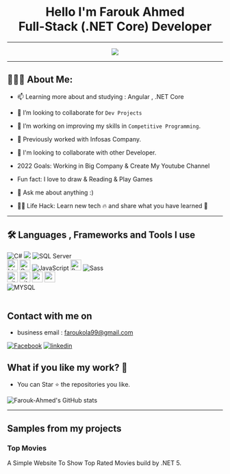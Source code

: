 <h1 align="center"> Hello I'm Farouk Ahmed <br /> 
  Full-Stack (.NET Core) Developer
</h1>

---
<div align="center">
  <img src ="[./banner.png"](https://github.com/Farouk-Ahmed/Farouk-Ahmed/blob/main/5bd19067acf86.png) />
  
</div>

---
## 👨🏻‍💻 About Me:

<!-- 
- 🙋‍♂️ All about me is at **[My Resume](https://drive.google.com/file/d/1E-Ck7tVNRY7BeU9AgF9cKCJ4uWh7O304/view?usp=sharing)**

- 🔭 I’m currently working on `FreeLancer`.
 -->
- 📫 Learning more about and studying : Angular , .NET Core

- 👯 I’m looking to collaborate for `Dev Projects`

- 🤔 I’m working on improving my skills in `Competitive Programming`.

- 🏢 Previously worked with Infosas Company.

- 👯 I'm looking to collaborate with other Developer.

- 2022 Goals: Working in Big Company & Create My Youtube Channel

- Fun fact: I love to draw & Reading & Play Games

- 💬 Ask me about anything :) 

- 👨‍💻 Life Hack: Learn new tech :fire: and share what you have learned :tada:

---

##  🛠️ Languages , Frameworks and Tools I use
<div>

  <img alt="C#" src="https://img.shields.io/badge/C%20Sharp-%2314354C.svg?style=for-the-badge&logo=C%20Sharp&logoColor=white"/>
  <img src="https://img.shields.io/badge/.NET-5C2D91?style=for-the-badge&logo=.net&logoColor=white"/>  
  <img alt="SQL Server" src="https://img.shields.io/badge/SQL Server-%2343853D.svg?style=for-the-badge&logo=SQL Server&logoColor=white"/>
  <br>
  <img alt="html5" src="https://img.shields.io/badge/HTML5-E34F26?style=for-the-badge&logo=html5&logoColor=white" height="25px"/>
  <img alt="Css3" src="https://img.shields.io/badge/CSS3-1572B6?style=for-the-badge&logo=css3&logoColor=white" height="25px"/>
  <img alt="JavaScript" src="https://img.shields.io/badge/javascript-%23323330.svg?style=for-the-badge&logo=javascript&logoColor=%23F7DF1E"/>
  
  <img alt="Bootstrap" src="https://img.shields.io/badge/Bootstrap-563D7C?style=for-the-badge&logo=bootstrap&logoColor=white" height="25px"/>
  <img alt="Sass" src="https://img.shields.io/badge/Sass-D14836?style=for-the-badge&logo=sass&logoColor=white"/>
<!--   <br>
  <img alt="TypeScript" src="https://img.shields.io/badge/-TypeScript-007ACC?style=flat-square&logo=typescript&logoColor=white" />
  <img alt="Webpack" src="https://img.shields.io/badge/-Webpack-8DD6F9?style=flat-square&logo=webpack&logoColor=white" /> 
  <img alt="angular" src="https://img.shields.io/badge/-Angular-DD0031?style=flat-square&logo=angular&logoColor=white" /> -->
  <br>
  <img alt="git" src="https://img.shields.io/badge/-Git-F05032?style=flat-square&logo=git&logoColor=white" height="25px"/>
  <img alt="github actions" src="https://img.shields.io/badge/-Github_Actions-2088FF?style=flat-square&logo=github-actions&logoColor=white" height="25px"/>
  <img alt="postman" src="https://img.shields.io/badge/-Postman-00C7B7?style=flat-square&logo=postman&logoColor=white" height="25px"/>
<!--   <img alt="Docker" src="https://img.shields.io/badge/docker-blue?style=for-the-badge&logo=docker&logoColor=white" height="25px"/> -->
  <img alt="npm" src="https://img.shields.io/badge/NPM-%23000000.svg?style=for-the-badge&logo=npm&logoColor=white" height="25px"/>
  <br>
  <img alt="MYSQL" src="https://img.shields.io/badge/mysql-%2300f.svg?style=for-the-badge&logo=mysql&logoColor=white"/>


</div>

<!-- ## 🛠️ Technologies
<div>

[<img align="left" alt="Visual Studio Code" width="26px" src="https://raw.githubusercontent.com/github/explore/80688e429a7d4ef2fca1e82350fe8e3517d3494d/topics/visual-studio-code/visual-studio-code.png" />]()
[<img align="left" alt="Git" width="26px" src="https://raw.githubusercontent.com/github/explore/80688e429a7d4ef2fca1e82350fe8e3517d3494d/topics/git/git.png" />]()
[<img align="left" alt="GitHub" width="26px" src="https://raw.githubusercontent.com/github/explore/78df643247d429f6cc873026c0622819ad797942/topics/github/github.png" />]()
[<img align="left" alt="Terminal" width="26px" src="https://raw.githubusercontent.com/github/explore/80688e429a7d4ef2fca1e82350fe8e3517d3494d/topics/terminal/terminal.png" />]()



</div> -->
<br>

<h2> Contact with me on </h2>

- business email : faroukola99@gmail.com

<p>
  <a href="https://www.facebook.com/profile.php?id=100004190251231" target="_blank"><img alt="Facebook" src="https://img.shields.io/badge/Facebook-4267B2.svg?style=for-the-badge&logo=facebook&logoColor=white" /></a> 
  <a href="https://www.linkedin.com/in/faroukela/" target="_blank"><img alt="linkedin" src="https://img.shields.io/badge/linkedin-0077b5.svg?style=for-the-badge&logo=linkedin&logoColor=white" /></a> 
<p>

<!-- <div>
  <a href="https://www.instagram.com/ahmed__eprahim_/" target="_blank">
  <img alt="Instgram" src="https://img.shields.io/badge/instagram-D14836?style=for-the-badge&logo=instagram&logoColor=white" />
  </a>
  <a href="https://www.facebook.com/profile.php?id=100009740082487" target="_blank">
  <img alt="Facebook" src="https://img.shields.io/badge/Facebook-%231877F2.svg?style=for-the-badge&logo=Facebook&logoColor=white"/>
  </a>
  <a href="mailto:ah7.medib@gmail.com" target="_blank">
  <img alt="Gmail" src="https://img.shields.io/badge/Mail-D14836?style=for-the-badge&logo=gmail&logoColor=white" />
  </a>
  <a href="https://www.linkedin.com/in/ahmed-ibrahim-72143a230/" target="_blank">
  <img alt="LinkedIn" src="https://img.shields.io/badge/linkedin-%230077B5.svg?style=for-the-badge&logo=linkedin&logoColor=white"/>
  </a>
</div> -->


 <h2> What if you like my work? 🤩 </h2>
<ul>
  <li>You can Star ⭐ the repositories you like.</li>
<!--   <li>You can react ❤️ to my LinkedIn posts.</li> -->
</ul>


![Farouk-Ahmed's GitHub stats](https://github-readme-stats.vercel.app/api?username=Farouk-Ahmed=dark&include_all_commits=true&count_private=true&langs_count=true&hide_rank=true)

<hr>

<h2> Samples from my projects </h2>

### Top Movies
A Simple Website To Show Top Rated Movies build by .NET 5.
<!-- <p><a href="https://play.google.com/store/apps/details?id=com.medicalempire.medical" target="_blank"><img alt="Google Play" src="https://img.shields.io/badge/Get%20it%20on%20google%20play-blue.svg?style=for-the-badge&logo=google-play" /></a> <a href="https://apps.apple.com/us/app/medical-empire/id1465106135" target="_blank"><img alt="App Store" src="https://img.shields.io/badge/Get%20it%20on%20app%20store-black.svg?style=for-the-badge&logo=app-store&logoColor=white" /></a><p> -->

<!--<hr>


<hr>
